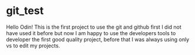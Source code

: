 # git_test
Hello Odin! This is the first project to use the git and github first I did not have used it before but now I am happy to use the developers tools to developer the first good quality project, before that I was always using only vs to edit my projects.